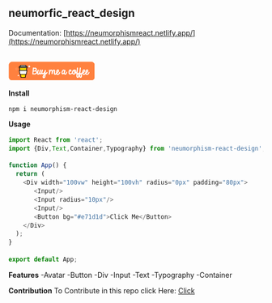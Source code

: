 ## neumorfic_react_design

Documentation: [https://neumorphismreact.netlify.app/](https://neumorphismreact.netlify.app/)

<br/>
<a href="https://www.buymeacoffee.com/sdhar"><img src="https://github.com/dsnehasish74/neumorphism-react-design-website/blob/main/src/component/support.png"></img></a>
<br/>

**Install**

```
npm i neumorphism-react-design
```

**Usage**
```javascript
import React from 'react';
import {Div,Text,Container,Typography} from 'neumorphism-react-design';

function App() {
  return (
    <Div width="100vw" height="100vh" radius="0px" padding="80px">
       <Input/>
       <Input radius="10px"/>
       <Input/>
       <Button bg="#e71d1d">Click Me</Button>
    </Div>
  );
}

export default App;

```

**Features**
  -Avatar
  -Button
  -Div
  -Input
  -Text
  -Typography
  -Container
  
  
**Contribution**
To Contribute in this repo click Here: [Click](https://github.com/dsnehasish74/neumorphism-react-design)
